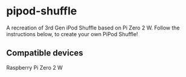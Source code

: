 # pipod-shuffle
A recreation of 3rd Gen iPod Shuffle based on Pi Zero 2 W.
Follow the instructions below, to create your own PiPod Shuffle!

## Compatible devices
Raspberry Pi Zero 2 W
